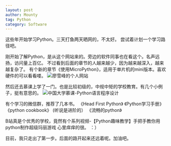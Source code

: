 ```yaml
---
layout: post
author: Mounty
tag: Python
category: Software
---
```

这些年开始学习Python。三天打鱼两天晒网的，不太好。
尝试着计划一个学习路径吧。

刚开始了解Python，是从这个网站来的。旁边的软件同事也在看这个。名声远扬，访问量上百亿。
不过看到后面的章节的人越来越少，因为越来越深入，越来越复杂了。
有个新的章节《使用MicroPython》，适用于单片机的mini版本。喜欢硬件的可以看看喽。
![廖雪峰的个人网站](https://www.liaoxuefeng.com/wiki/1016959663602400)

然后还去慕课上学了一门。也是比较初级的，中规中矩的学校教育。有几个小例子，挺有意思的。
![中国大学慕课-Python语言程序设计](https://www.icourse163.org/course/BIT-268001)

有个学习的微信群，推荐了几本书。
《Head First Python》
《Python学习手册》
《python cookbook》 (听说是进阶的）
《流畅的python》

B站真是个优秀的学校，竟然有个系列视频-【Python趣味教学】手把手教你用python制作超级玛丽游戏
心里痒痒的很。 ：）

目前，我只走出了第一步。后面的路开起来还远着呢。加油吧。